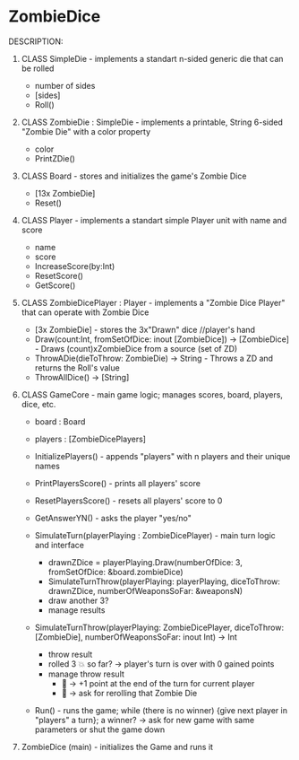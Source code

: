 # ZombieDice
DESCRIPTION:

1) CLASS SimpleDie - implements a standart n-sided generic die that can be rolled
      - number of sides
      - [sides]
      - Roll()

2) CLASS ZombieDie : SimpleDie <String> - implements a printable, String 6-sided "Zombie Die" with a color property
      - color
      - PrintZDie()
  
3) CLASS Board - stores and initializes the game's Zombie Dice
      - [13x ZombieDie] 
      - Reset() 
  

4) CLASS Player - implements a standart simple Player unit with name and score
      - name
      - score
      - IncreaseScore(by:Int)
      - ResetScore()
      - GetScore()

5) CLASS ZombieDicePlayer : Player - implements a "Zombie Dice Player" that can operate with Zombie Dice 
      - [3x ZombieDie] - stores the 3x"Drawn" dice //player's hand
      - Draw(count:Int, fromSetOfDice: inout [ZombieDice]) -> [ZombieDice] - Draws (count)xZombieDice from a source (set of ZD)
      - ThrowADie(dieToThrow: ZombieDie) -> String - Throws a ZD and returns the Roll's value
      - ThrowAllDice() -> [String]

6) CLASS GameCore - main game logic; manages scores, board, players, dice, etc.
      - board : Board
      - players : [ZombieDicePlayers]
      - InitializePlayers() - appends "players" with n players and their unique names
      - PrintPlayersScore() - prints all players' score
      - ResetPlayersScore() - resets all players' score to 0
      - GetAnswerYN() - asks the player "yes/no"
      
      - SimulateTurn(playerPlaying : ZombieDicePlayer) - main turn logic and interface
           - drawnZDice = playerPlaying.Draw(numberOfDice: 3, fromSetOfDice: &board.zombieDice)
           - SimulateTurnThrow(playerPlaying: playerPlaying, diceToThrow: drawnZDice, numberOfWeaponsSoFar: &weaponsN)
           - draw another 3?
           - manage results
      
      - SimulateTurnThrow(playerPlaying: ZombieDicePlayer, diceToThrow: [ZombieDie], numberOfWeaponsSoFar: inout Int) -> Int
           - throw result
           - rolled 3 💥 so far? -> player's turn is over with 0 gained points
           - manage throw result
              - 🧠 -> +1 point at the end of the turn for current player
              - 👣 -> ask for rerolling that Zombie Die

      - Run() - runs the game; while (there is no winner) {give next player in "players" a turn}; a winner? -> ask for new game with same parameters or shut the game down

7) ZombieDice (main) - initializes the Game and runs it
